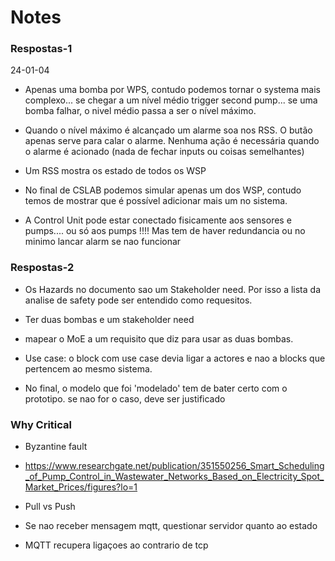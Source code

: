 # Notes

### Respostas-1

24-01-04

- Apenas uma bomba por WPS, contudo podemos tornar o systema mais complexo... se chegar a um nível médio trigger second pump... se uma bomba falhar, o nivel médio passa a ser o nível máximo.

- Quando o nível máximo é alcançado um alarme soa nos RSS. O butão apenas serve para calar o alarme. Nenhuma ação é necessária quando o alarme é acionado (nada de fechar inputs ou coisas semelhantes)

- Um RSS mostra os estado de todos os WSP

- No final de CSLAB podemos simular apenas um dos WSP, contudo temos de mostrar que é possível adicionar mais um no sistema.

- A Control Unit pode estar conectado fisicamente aos sensores e pumps.... ou só aos pumps !!!! Mas tem de haver redundancia ou no minimo lancar alarm se nao funcionar



### Respostas-2

- Os Hazards no documento sao um Stakeholder need. Por isso a lista da analise de safety pode ser entendido como requesitos.
- Ter duas bombas e um stakeholder need
- mapear o MoE a um requisito que diz para usar as duas bombas.

- Use case: o block com use case devia ligar a actores e nao a blocks que pertencem ao mesmo sistema.

- No final, o modelo que foi 'modelado' tem de bater certo com o prototipo. se nao for o caso, deve ser justificado



### Why Critical

- Byzantine fault
- https://www.researchgate.net/publication/351550256_Smart_Scheduling_of_Pump_Control_in_Wastewater_Networks_Based_on_Electricity_Spot_Market_Prices/figures?lo=1
- Pull vs Push

- Se nao receber mensagem mqtt, questionar servidor quanto ao estado

- MQTT recupera ligaçoes ao contrario de tcp

